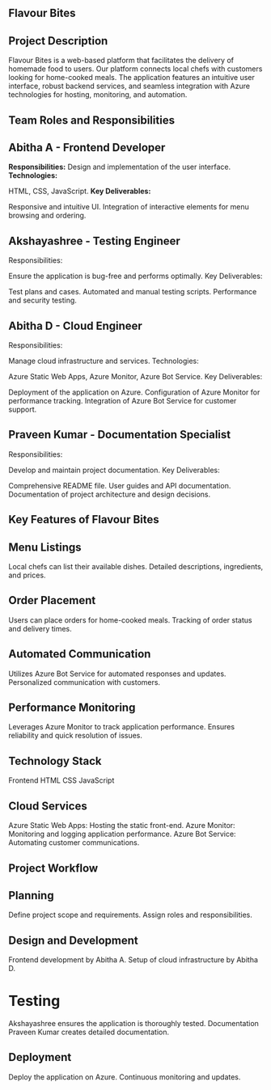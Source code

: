 ## Flavour Bites 
## Project Description
Flavour Bites is a web-based platform that facilitates the delivery of homemade food to users. Our platform connects local chefs with customers looking for home-cooked meals. The application features an intuitive user interface, robust backend services, and seamless integration with Azure technologies for hosting, monitoring, and automation.

## Team Roles and Responsibilities
## Abitha A - Frontend Developer
  **Responsibilities:**
Design and implementation of the user interface.
**Technologies:**

HTML, CSS, JavaScript.
**Key Deliverables:**

Responsive and intuitive UI.
Integration of interactive elements for menu browsing and ordering.
## Akshayashree - Testing Engineer
Responsibilities:

Ensure the application is bug-free and performs optimally.
Key Deliverables:

Test plans and cases.
Automated and manual testing scripts.
Performance and security testing.
## Abitha D - Cloud Engineer
Responsibilities:

Manage cloud infrastructure and services.
Technologies:

Azure Static Web Apps, Azure Monitor, Azure Bot Service.
Key Deliverables:

Deployment of the application on Azure.
Configuration of Azure Monitor for performance tracking.
Integration of Azure Bot Service for customer support.
## Praveen Kumar - Documentation Specialist
Responsibilities:

Develop and maintain project documentation.
Key Deliverables:

Comprehensive README file.
User guides and API documentation.
Documentation of project architecture and design decisions.
## Key Features of Flavour Bites
## Menu Listings
Local chefs can list their available dishes.
Detailed descriptions, ingredients, and prices.
## Order Placement
Users can place orders for home-cooked meals.
Tracking of order status and delivery times.
## Automated Communication
Utilizes Azure Bot Service for automated responses and updates.
Personalized communication with customers.
## Performance Monitoring
Leverages Azure Monitor to track application performance.
Ensures reliability and quick resolution of issues.
## Technology Stack
Frontend
HTML
CSS
JavaScript
## Cloud Services
Azure Static Web Apps: Hosting the static front-end.
Azure Monitor: Monitoring and logging application performance.
Azure Bot Service: Automating customer communications.
## Project Workflow
## Planning
Define project scope and requirements.
Assign roles and responsibilities.
## Design and Development
Frontend development by Abitha A.
Setup of cloud infrastructure by Abitha D.
# Testing
Akshayashree ensures the application is thoroughly tested.
Documentation
Praveen Kumar creates detailed documentation.
## Deployment
Deploy the application on Azure.
Continuous monitoring and updates.
